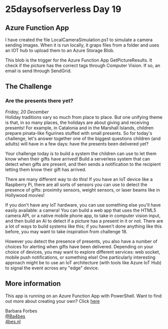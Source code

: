 # 25daysofserverless Day 19

## Azure Function App

I have created the file LocalCameraSimulation.ps1 to simulate a camera sending images. When it is run locally, it graps files from a folder and uses an IOT hub to upload them to an Azure Storage Blob.

This blob is the trigger for the Azure Function App GetPictureResults. It check if the picture has the correct tags through Computer Vision. If so, an email is send through SendGrid.

## The Challenge

### Are the presents there yet?

*Friday, 20 December*  
Holiday traditions vary so much from place to place. But one unifying theme is that, in so many places, the holidays are about giving and receiving presents! For example, in Catalonia and in the Marshall Islands, children prepare pinata-like figurines stuffed with small presents. So for today's challenge, let's answer together one of the biggest questions children (and adults) will have in a few days: have the presents been delivered yet?

Your challenge today is to build a system the children can use to let them know when their gifts have arrived! Build a serverless system that can detect when gifts are present, and then sends a notification to the recipient letting them know their gift has arrived.

There are many different way to do this! If you have an IoT device like a Raspberry Pi, there are all sorts of sensors you can use to detect the presence of gifts: proximity sensors, weight sensors, or laser beams like in Hollywood movies!

If you don't have any IoT hardware, you can use something else you'll have easily available: a camera! You can build a web app that uses the HTML5 camera API, or a native mobile phone app, to take in computer vision input, and then build an AI to detect if a picture has a present in it or not. There are a lot of ways to build systems like this; if you haven't done anything like this before, you may want to take inspiration from challenge 18.

However you detect the presence of presents, you also have a number of choices for alerting when gifts have been delivered. Depending on your choice of devices, you may want to explore different services: web socket, mobile push notifications, or something else! One particularly interesting approach might be to use an IoT architecture (with tools like Azure IoT Hub) to signal the event across any "edge" device.

## More information

 This app is running on an Azure Function App with PowerShell. Want to find out more about creating your own? Click [here]('https://4bes.nl/MSIgnite')

Barbara Forbes  
[@Ba4bes](https://www.twitter.com/ba4bes)  
[4bes.nl](https://4bes.nl)
